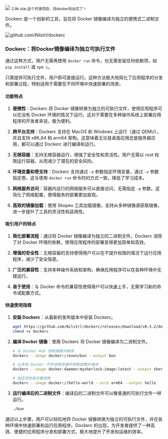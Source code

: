 <img src="/assets/image/241103-dockerc.png">
<small>2.9k star,这个开源项目，将docker玩出花了！</small>

Dockerc 是一个创新的工具，旨在将 Docker 镜像编译为独立的便携式二进制文件。

![github.com/NilsIrl/dockerc](/assets/image/241103-dockerc.png)

### Dockerc：将Docker镜像编译为独立可执行文件

通过这种方式，用户无需再使用 `docker run` 命令，也无需安装任何依赖项，如 `pip install` 或 `npm i`。

只需提供可执行文件，用户即可直接运行。这种方法极大地简化了应用程序的分发和部署过程，特别适用于需要在不同环境中快速部署的场景。

#### 功能特点

1. **便携性**：Dockerc 将 Docker 镜像转换为独立的可执行文件，使得应用程序可以在没有 Docker 环境的情况下运行。这对于需要在多种操作系统上部署应用程序的开发者来说，极为便利。

2. **跨平台支持**：Dockerc 支持在 MacOS 和 Windows 上运行（通过 QEMU），并且支持 x86_64 和 arm64 架构。这意味着无论是桌面应用还是服务器应用，都可以通过 Dockerc 进行编译和运行。

3. **无根容器**：支持无根容器运行，增强了安全性和灵活性。用户无需以 root 权限运行容器，从而减少了潜在的安全风险。

4. **环境变量和卷支持**：Dockerc 支持通过 `-e` 参数指定环境变量，通过 `-v` 参数指定卷。这与使用 `docker run` 命令时的方式一致，降低了学习成本。

5. **网络服务访问**：容器内运行的网络服务可以直接访问，无需指定 `-p` 参数。这简化了网络配置，使得服务的部署更加直观。

6. **高效的镜像加载**：使用 Skopeo 工具加载镜像，支持从多种镜像源获取镜像，进一步提升了工具的灵活性和适用性。

#### 吸引用户的特点

1. **简化部署流程**：通过将 Docker 镜像编译为独立的二进制文件，Dockerc 消除了对 Docker 环境的依赖，使得应用程序的部署变得更加简单和高效。

2. **增强的安全性**：无根容器的支持使得用户可以在不提升权限的情况下运行应用程序，减少了安全隐患。

3. **广泛的兼容性**：支持多种操作系统和架构，确保应用程序可以在各种环境中无缝运行。

4. **易于使用**：与 Docker 命令的兼容性使得用户可以快速上手，无需学习新的命令或配置方式。

#### 快速使用指南

1. **安装 Dockerc**：从最新的发布版本中安装 Dockerc。

   ```bash
   wget https://github.com/NilsIrl/dockerc/releases/download/v0.3.2/dockerc
   chmod +x dockerc
   ```

2. **编译 Docker 镜像**：使用 Dockerc 将 Docker 镜像编译为二进制文件。

   ```bash
   # 从 Docker Hub 获取镜像并编译
   dockerc --image docker://oven/bun --output bun

   # 从本地 Docker 守护进程存储中获取镜像并编译
   dockerc --image docker-daemon:mysherlock-image:latest --output sherlock_bin

   # 指定目标指令集架构
   dockerc --image docker://hello-world --arch arm64 --output hello
   ```

3. **运行编译后的二进制文件**：编译后的二进制文件可以像普通的可执行文件一样运行。

   ```bash
   ./bun
   ```

通过以上步骤，用户可以轻松地将 Docker 镜像转换为独立的可执行文件，并在各种环境中快速部署和运行应用程序。Dockerc 的出现，为开发者提供了一种高效、便捷的应用程序分发和部署方式，极大地提升了开发和运维的效率。

